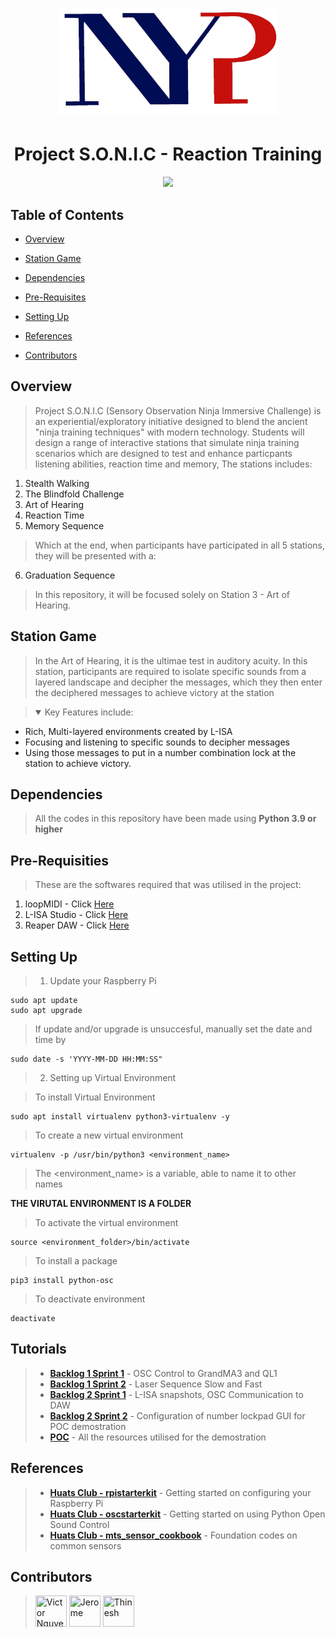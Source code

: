 #
<h1 align="center">
  <img src="./Media Assests/NanyangPolyLogo.png" width = 350px height=170px>
</h1>

<h1 align="center">
  Project S.O.N.I.C - Reaction Training
</h1>


 
<p align="center">
  <a href="https://github.com/ntsd27/EGL314/commits/main"><img src="https://img.shields.io/github/last-commit/ntsd27/EGL-314.svg?style=for-the-badge"/></a>
</p>

## Table of Contents
 - [Overview](#overview)

 - [Station Game](#station-game)
 
 - [Dependencies](#dependencies)

 - [Pre-Requisites](#pre-requisities)

 - [Setting Up](#setting-up)

 - [References](#references)

 - [Contributors](#contributors)


## Overview
> Project S.O.N.I.C (Sensory Observation Ninja Immersive Challenge) is an experiential/exploratory initiative designed to blend the ancient "ninja training techniques" with modern technology. Students will design a range of interactive stations that simulate ninja training scenarios which are designed to test and enhance particpants listening abilities, reaction time and memory, The stations includes: 

1. Stealth Walking 
2. The Blindfold Challenge
3. Art of Hearing
4. Reaction Time
5. Memory Sequence

> Which at the end, when participants have participated in all 5 stations, they will be presented with a: 

6. Graduation Sequence

> In this repository, it will be focused solely on Station 3 - Art of Hearing.

## Station Game

> In the Art of Hearing, it  is the ultimae test in auditory acuity. In this station, participants are required to isolate specific sounds from a layered landscape and decipher the messages, which they then enter the deciphered messages to achieve victory at the station 

><details open>
> <summary>Key Features include:</summary>
* Rich, Multi-layered environments created by L-ISA 
* Focusing and listening to specific sounds to decipher messages 
* Using those messages to put in a number combination lock at the station to achieve victory.

## Dependencies
> All the codes in this repository have been made using **Python 3.9 or higher**

## Pre-Requisities
> These are the softwares required that was utilised in the project:
1. loopMIDI - Click [Here](https://www.tobias-erichsen.de/software/loopmidi.html)
2. L-ISA Studio - Click [Here](https://www.l-acoustics.com/products/l-isa-studio/#)
3. Reaper DAW - Click [Here](https://www.reaper.fm/download.php)

## Setting Up
> 1. Update your Raspberry Pi
   
   ```
   sudo apt update
   sudo apt upgrade
   ```
   
  > If update and/or upgrade is unsuccesful, manually set the date and time by
   
   ```
   sudo date -s 'YYYY-MM-DD HH:MM:SS"
   ```
> 2. Setting up Virtual Environment
   
  > To install Virtual Environment

   ```
   sudo apt install virtualenv python3-virtualenv -y
   ```

  > To create a new virtual environment

   ```
   virtualenv -p /usr/bin/python3 <environment_name>
   ```

 >   The <environment_name> is a variable, able to name it to other names

  **THE VIRUTAL ENVIRONMENT IS A FOLDER**
   
  > To activate the virtual environment

   ```
   source <environment_folder>/bin/activate
   ```

  > To install a package

   ```
   pip3 install python-osc
   ```

  > To deactivate environment
   
   ```
   deactivate
   ```


## Tutorials
> * **[Backlog 1 Sprint 1](./Backlog%201%20Sprint%201/B1S1.md)** - OSC Control to GrandMA3 and QL1 
> * **[Backlog 1 Sprint 2](./Backlog%201%20Sprint%202/B1S2.md)**  - Laser Sequence Slow and Fast
> * **[Backlog 2 Sprint 1](./Backlog%202%20Sprint%201/B2S1.md)** - L-ISA snapshots, OSC Communication to DAW 
>* **[Backlog 2 Sprint 2](./Backlog%202%20Sprint%202/B2S2.md)** - Configuration of number lockpad GUI for POC demostration
>* **[POC](./POC//POC.md)** - All the resources utilised for the demostration

## References
> - **[Huats Club - rpistarterkit](https://github.com/huats-club/rpistarterkit)** - Getting started on configuring your Raspberry Pi
> - **[Huats Club - oscstarterkit](https://github.com/huats-club/oscstarterkit)** - Getting started on using Python Open Sound Control
 >- **[Huats Club - mts_sensor_cookbook](https://github.com/huats-club/mts_sensor_cookbook)** - Foundation codes on common sensors


## Contributors
> <a href="https://github.com/KarmaLuvsU"><img src="https://avatars.githubusercontent.com/u/167286591?v=4" title="Victor Nguyen" width="50" height="50"></a>
<a href="https://github.com/Jerolaw"><img src="https://avatars.githubusercontent.com/u/132433711?v=4" title="Jerome" width="50" height="50"></a>
<a href="https://github.com/THINESH2024"><img src="https://avatars.githubusercontent.com/u/171120826?v=4" title="Thinesh" width="50" height="50"></a>

